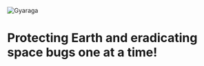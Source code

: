 ![Gyaraga]

# Protecting Earth and eradicating space bugs one at a time!

[Gyaraga]: https://raw.githubusercontent.com/mikefero/mikefero/master/gyaraga.gif